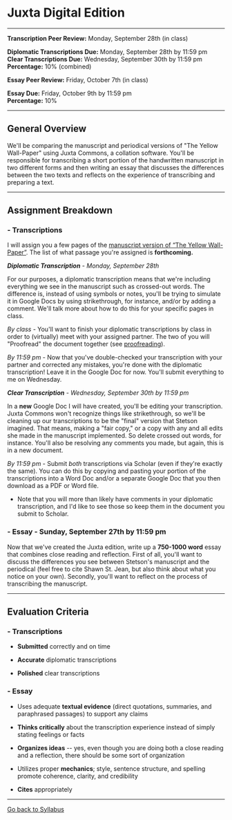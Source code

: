 # Juxta Digital Edition

_____

**Transcription Peer Review:** Monday, September 28th (in class)

**Diplomatic Transcriptions Due:** Monday, September 28th by 11:59 pm <br />
**Clear Transcriptions Due:** Wednesday, September 30th by 11:59 pm <br />
**Percentage:** 10% (combined)

**Essay Peer Review:** Friday, October 7th (in class)

**Essay Due:** Friday, October 9th by 11:59 pm <br />
**Percentage:** 10%

_____

## General Overview

We'll be comparing the manuscript and periodical versions of "The Yellow Wall-Paper" using Juxta Commons, a collation software. You'll be responsible for transcribing a short portion of the handwritten manuscript in two different forms and then writing an essay that discusses the differences between the two texts and reflects on the experience of transcribing and preparing a text. 

_____

## Assignment Breakdown

### - Transcriptions

I will assign you a few pages of the [manuscript version of “The Yellow Wall-Paper”](http://schlesinger.radcliffe.harvard.edu/onlinecollections/gilman/search?topics[]=The%20Yellow%20Wall-Paper%20(Manuscript)&page=1). The list of what passage you're assigned is **forthcoming.**  

***Diplomatic Transcription** - Monday, September 28th*

For our purposes, a diplomatic transcription means that we're including everything we see in the manuscript such as crossed-out words. The difference is, instead of using symbols or notes, you'll be trying to simulate it in Google Docs by using strikethrough, for instance, and/or by adding a comment. We'll talk more about how to do this for your specific pages in class. 

*By class* - You'll want to finish your diplomatic transcriptions by class in order to (virtually) meet with your assigned partner. The two of you will "Proofread" the document together (see [proofreading](https://gde.upress.virginia.edu/06-gde.html#h3.1)).

*By 11:59 pm* - Now that you've double-checked your transcription with your partner and corrected any mistakes, you're done with the diplomatic transcription! Leave it in the Google Doc for now. You'll submit everything to me on Wednesday.  

***Clear Transcription** - Wednesday, September 30th by 11:59 pm*

In a **new** Google Doc I will have created, you'll be editing your transcription. Juxta Commons won't recognize things like strikethrough, so we'll be cleaning up our transcriptions to be the "final" version that Stetson imagined. That means, making a "fair copy," or a copy with any and all edits she made in the manuscript implemented. So delete crossed out words, for instance. You'll also be resolving any comments you made, but again, this is in a new document. 

*By 11:59 pm* - Submit *both* transcriptions via Scholar (even if they're exactly the same). You can do this by copying and pasting your portion of the transcriptions into a Word Doc and/or a separate Google Doc that you then download as a PDF or Word file. 
* Note that you will more than likely have comments in your diplomatic transcription, and I'd like to see those so keep them in the document you submit to Scholar.

### - Essay - Sunday, September 27th by 11:59 pm

Now that we've created the Juxta edition, write up a **750-1000 word** essay that combines close reading and reflection. First of all, you'll want to discuss the differences you see between Stetson's manuscript and the periodical (feel free to cite Shawn St. Jean, but also think about what you notice on your own). Secondly, you'll want to reflect on the process of transcribing the manuscript.

_____


## Evaluation Criteria

### - Transcriptions

* **Submitted** correctly and on time

* **Accurate** diplomatic transcriptions 

* **Polished** clear transcriptions  

### - Essay

* Uses adequate **textual evidence** (direct quotations, summaries, and paraphrased passages) to support any claims

* **Thinks critically** about the transcription experience instead of simply stating feelings or facts

* **Organizes ideas** -- yes, even though you are doing both a close reading and a reflection, there should be some sort of organization 

* Utilizes proper **mechanics**; style, sentence structure, and spelling promote coherence, clarity, and credibility

* **Cites** appropriately 

_____

[Go back to Syllabus](https://deanna-stover.github.io/coursesCNU/2020/idst270fall2020) 
